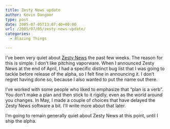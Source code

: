 ```yaml
---
title: Zesty News update
author: Kevin Dangoor
type: post
date: 2005-07-05T13:07:40+00:00
url: /2005/07/05/zesty-news-update/
categories:
  - Blazing Things

---
```

I&#8217;ve been very quiet about [Zesty News][1] the past few weeks. The reason for this is simple: I don&#8217;t like pitching vaporware. When I announced Zesty News at the end of April, I had a specific distinct bug list that I was going to tackle before release of the alpha, so I felt fine in announcing it. I don&#8217;t regret having done so, because I also wanted to put the name out there.

I&#8217;ve worked with some people who liked to emphasize that &#8220;plan is a verb&#8221;. You don&#8217;t make a plan and then stick to it rigidly, even as the world around you changes. In May, I made a couple of choices that have delayed the Zesty News software a bit. I&#8217;ll write more about that later.

I&#8217;m going to remain generally quiet about Zesty News at this point, until I ship the alpha.

 [1]: http://www.zestynews.com